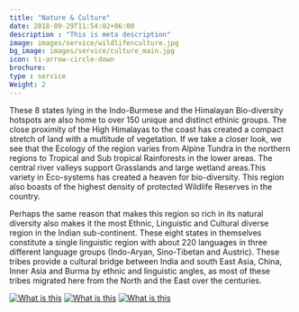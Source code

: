 ```yaml
---
title: "Nature & Culture"
date: 2018-09-29T11:54:02+06:00
description : "This is meta description"
image: images/service/wildlifenculture.jpg
bg_image: images/service/culture_main.jpg
icon: ti-arrow-circle-down
brochure: 
type : service
Weight: 2
---
```


These 8 states lying in the Indo-Burmese and the Himalayan Bio-diversity hotspots are also home to over 150 unique and distinct ethinic groups. 
The close proximity of the High Himalayas to the coast has created a compact stretch of land with a multitude of vegetation. If we take a closer look, we see that the Ecology of the region varies from Alpine Tundra in the northern regions to Tropical and Sub tropical Rainforests in the lower areas. The central river valleys support Grasslands and large wetland areas.This variety in Eco-systems has created a heaven for bio-diversity. This region also boasts of the highest density of protected Wildlife Reserves in the country.

Perhaps the same reason that makes this region so rich in its natural diversity also makes it the most Ethnic, Linguistic and Cultural diverse region in the Indian sub-continent. These eight states in themselves constitute a single linguistic region with about 220 languages in three different language groups (Indo-Aryan, Sino-Tibetan and Austric). These tribes provide a cultural bridge between India and south East Asia, China, Inner Asia and Burma by ethnic and linguistic angles, as most of these tribes migrated here from the North and the East over the centuries.


[![What is this](/images/service/culture.jpg)](https://www.northbynortheast.in/culture/)
[![What is this](/images/service/wildlife.jpg)](https://www.northbynortheast.in/wildlife/)
[![What is this](/images/service/wildflowers.jpg)](https://www.northbynortheast.in/wildflowertrails/)


